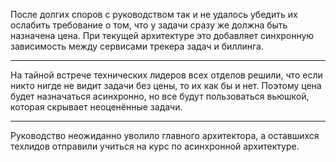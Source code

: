 

После долгих споров с руководством так и не удалось убедить их ослабить
требование о том, что у задачи сразу же должна быть назначена цена. При
текущей архитектуре это добавляет синхронную зависимость между сервисами
трекера задач и биллинга.

---

На тайной встрече технических лидеров всех отделов решили, что если никто
нигде не видит задачи без цены, то их как бы и нет. Поэтому цена будет
назначаться асинхронно, но все будут пользоваться вьюшкой, которая скрывает
неоценённые задачи.

---

Руководство неожиданно уволило главного архитектора, а оставшихся техлидов
отправили учиться на курс по асинхронной архитектуре.